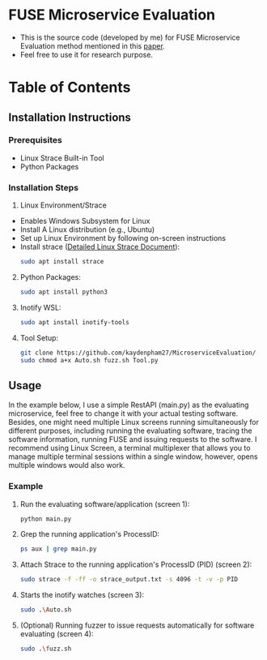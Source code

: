 # FUSE Microservice Evaluation
- This is the source code (developed by me) for FUSE Microservice Evaluation method mentioned in this [paper](https://link.springer.com/chapter/10.1007/978-3-031-48421-6_17).
- Feel free to use it for research purpose.

# Table of Contents
## Installation Instructions ##
### Prerequisites ###
- Linux Strace Built-in Tool
- Python Packages
### Installation Steps ### 
1. Linux Environment/Strace
  - Enables Windows Subsystem for Linux
  - Install A Linux distribution (e.g., Ubuntu) 
  - Set up Linux Environment by following on-screen instructions
  - Install strace ([Detailed Linux Strace Document](https://man7.org/linux/man-pages/man1/strace.1.html)):
    ```sh
    sudo apt install strace
    ```
2. Python Packages:
   ```sh
   sudo apt install python3
   ```
3. Inotify WSL:
   ```sh
   sudo apt install inotify-tools
   ```
4. Tool Setup:
   ```sh
   git clone https://github.com/kaydenpham27/MicroserviceEvaluation/
   sudo chmod a+x Auto.sh fuzz.sh Tool.py
   ```
## Usage
In the example below, I use a simple RestAPI (main.py) as the evaluating microservice, feel free to change it with your actual testing software. 
Besides, one might need multiple Linux screens running simultaneously for different purposes, including running the evaluating software, tracing the software information, running FUSE and issuing requests to the software. I recommend using Linux Screen, a terminal multiplexer that allows you to manage multiple terminal sessions within a single window, however, opens multiple windows would also work. 
### Example
1. Run the evaluating software/application (screen 1):
   ```sh
   python main.py
   ```
2. Grep the running application's ProcessID:
   ```sh
   ps aux | grep main.py 
   ```
3. Attach Strace to the running application's ProcessID (PID) (screen 2):
   ```sh
   sudo strace -f -ff -o strace_output.txt -s 4096 -t -v -p PID
   ```
4. Starts the inotify watches (screen 3):
   ```sh
   sudo .\Auto.sh
   ```
5. (Optional) Running fuzzer to issue requests automatically for software evaluating (screen 4):
   ```sh
   sudo .\fuzz.sh
   ```


